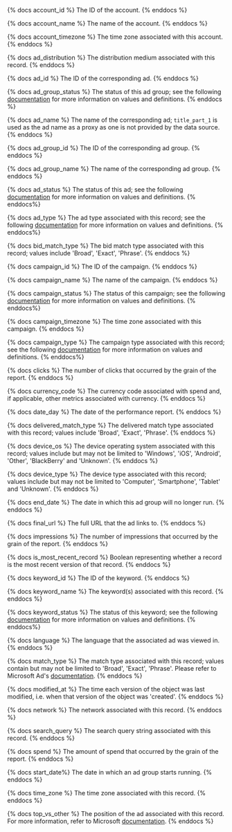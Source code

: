 {% docs account_id %}
The ID of the account.
{% enddocs %}

{% docs account_name %}
The name of the account.
{% enddocs %}

{% docs account_timezone %}
The time zone associated with this account.
{% enddocs %}

{% docs ad_distribution %}
The distribution medium associated with this record.
{% enddocs %}

{% docs ad_id %}
The ID of the corresponding ad.
{% enddocs %}

{% docs ad_group_status %}
The status of this ad group; see the following [documentation](https://help.ads.microsoft.com/apex/index/3/en/53094) for more information on values and definitions.
{% enddocs %}

{% docs ad_name %}
The name of the corresponding ad; `title_part_1` is used as the ad name as a proxy as one is not provided by the data source.
{% enddocs %}

{% docs ad_group_id %}
The ID of the corresponding ad group.
{% enddocs %}

{% docs ad_group_name %}
The name of the corresponding ad group.
{% enddocs %}

{% docs ad_status %}
The status of this ad; see the following [documentation](https://docs.microsoft.com/en-us/advertising/campaign-management-service/adstatus?view=bingads-13) for more information on values and definitions.
{% enddocs%}

{% docs ad_type %}
The ad type associated with this record; see the following [documentation](https://docs.microsoft.com/en-us/advertising/campaign-management-service/adtype?view=bingads-13) for more information on values and definitions.
{% enddocs%}

{% docs bid_match_type %}
The bid match type associated with this record; values include 'Broad', 'Exact', 'Phrase'.
{% enddocs %}

{% docs campaign_id %}
The ID of the campaign.
{% enddocs %}

{% docs campaign_name %}
The name of the campaign.
{% enddocs %}

{% docs campaign_status %}
The status of this campaign; see the following [documentation](https://docs.microsoft.com/en-us/advertising/campaign-management-service/campaignstatus?view=bingads-13) for more information on values and definitions.
{% enddocs%}

{% docs campaign_timezone %}
The time zone associated with this campaign.
{% enddocs %}

{% docs campaign_type %}
The campaign type associated with this record; see the following [documentation](https://docs.microsoft.com/en-us/advertising/campaign-management-service/campaigntype?view=bingads-13) for more information on values and definitions.
{% enddocs%}

{% docs clicks %}
The number of clicks that occurred by the grain of the report.
{% enddocs %}

{% docs currency_code %}
The currency code associated with spend and, if applicable, other metrics associated with currency.
{% enddocs %}

{% docs date_day %}
The date of the performance report.
{% enddocs %}

{% docs delivered_match_type %}
The delivered match type associated with this record; values include 'Broad', 'Exact', 'Phrase'.
{% enddocs %}

{% docs device_os %}
The device operating system associated with this record; values include but may not be limited to 'Windows', 'iOS', 'Android', 'Other', 'BlackBerry' and 'Unknown'.
{% enddocs %}

{% docs device_type %}
The device type associated with this record; values include but may not be limited to 'Computer', 'Smartphone', 'Tablet' and 'Unknown'.
{% enddocs %}

{% docs end_date %}
The date in which this ad group will no longer run.
{% enddocs %}

{% docs final_url %}
The full URL that the ad links to.
{% enddocs %}

{% docs impressions %}
The number of impressions that occurred by the grain of the report.
{% enddocs %}

{% docs is_most_recent_record %} 
Boolean representing whether a record is the most recent version of that record.
{% enddocs %}

{% docs keyword_id %}
The ID of the keyword.
{% enddocs %}

{% docs keyword_name %}
The keyword(s) associated with this record.
{% enddocs %}

{% docs keyword_status %}
The status of this keyword; see the following [documentation](https://docs.microsoft.com/en-us/advertising/campaign-management-service/keywordstatus?view=bingads-13) for more information on values and definitions.
{% enddocs%}

{% docs language %}
The language that the associated ad was viewed in.
{% enddocs %}

{% docs match_type %}
The match type associated with this record; values contain but may not be limited to 'Broad', 'Exact', 'Phrase'. Please refer to Microsoft Ad's [documentation](https://help.ads.microsoft.com/#apex/ads/en/50822/1).
{% enddocs %}

{% docs modified_at %}
The time each version of the object was last modified, i.e. when that version of the object was 'created'.
{% enddocs %}

{% docs network %}
The network associated with this record.
{% enddocs %}

{% docs search_query %}
The search query string associated with this record.
{% enddocs %}

{% docs spend %}
The amount of spend that occurred by the grain of the report.
{% enddocs %}

{% docs start_date%}
The date in which an ad group starts running.
{% enddocs %}

{% docs time_zone %}
The time zone associated with this record.
{% enddocs %}

{% docs top_vs_other %}
The position of the ad associated with this record. For more information, refer to Microsoft [documentation](https://help.ads.microsoft.com/apex/index/22/en/14009).
{% enddocs %}

